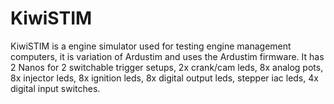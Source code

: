 # KiwiSTIM
KiwiSTIM is a engine simulator used for testing engine management computers, it is variation of Ardustim and uses the Ardustim firmware. 
It has 2 Nanos for 2 switchable trigger setups, 2x crank/cam leds, 8x analog pots, 8x injector leds, 8x ignition leds, 8x digital output leds, stepper iac leds, 4x digital input switches.
